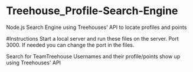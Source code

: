 # Treehouse_Profile-Search-Engine
Node.js Search Engine using Treehouses' API to locate profiles and points

#Instructions
Start a local server and run these files on the server.  Port 3000.  If needed you can change the port in the files.

Search for TeamTreehouse Usernames and their profile/points show up using Treehouses' API
